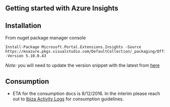 ## Getting started with Azure Insights

## Installation

From nuget package manager console

```
Install-Package Microsoft.Portal.Extensions.Insights -Source https://msazure.pkgs.visualstudio.com/DefaultCollection/_packaging/Official/nuget/v3/index.json -Version 5.10.0.43
```

*Note:* you will need to update the version snippet with the latest from [here](https://msazure.visualstudio.com/DefaultCollection/One/_apps/hub/ms.feed.feed-hub?feedName=Official&protocolType=NuGet&packageName=microsoft.portal.extensions.insights)

## Consumption 

- ETA for the consumption docs is 8/12/2016. In the interim please reach out to <a href="mailto:ibiza-activity-logs@microsoft.com?subject=Consumption Guidelines">Ibiza Activity Logs</a> for consumption guidelines.